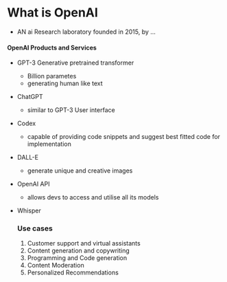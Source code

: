 # What is OpenAI
+ AN ai Research laboratory
founded in 2015, by ...

#### OpenAI Products and Services

+ GPT-3
    Generative pretrained transformer
    + Billion parametes
    + generating human like text
+ ChatGPT
    + similar to GPT-3
    User interface
+ Codex
    + capable of providing code snippets and suggest best fitted code for implementation
+ DALL-E
    + generate unique and creative images
+ OpenAI API
    + allows devs to access and utilise all its models
+ Whisper

    ### Use cases

    1. Customer support and virtual assistants
    2. Content generation and copywriting
    3. Programming and Code generation
    4. Content Moderation
    5. Personalized Recommendations

